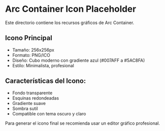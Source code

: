 # Arc Container Icon Placeholder

Este directorio contiene los recursos gráficos de Arc Container.

## Icono Principal
- Tamaño: 256x256px
- Formato: PNG/ICO
- Diseño: Cubo moderno con gradiente azul (#007AFF a #5AC8FA)
- Estilo: Minimalista, profesional

## Características del Icono:
- Fondo transparente
- Esquinas redondeadas
- Gradiente suave
- Sombra sutil
- Compatible con tema oscuro y claro

Para generar el icono final se recomienda usar un editor gráfico profesional.
